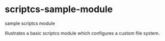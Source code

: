 scriptcs-sample-module
======================

sample scriptcs module

Illustrates a basic scriptcs module which configures a custom file system.

